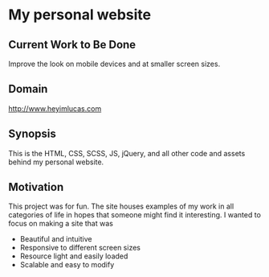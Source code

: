 My personal website
===================

Current Work to Be Done
-----------------------
Improve the look on mobile devices and at smaller screen sizes.

Domain
------
http://www.heyimlucas.com

Synopsis
--------
This is the HTML, CSS, SCSS, JS, jQuery, and all other code and assets behind my personal website. 

Motivation
----------
This project was for fun. The site houses examples of my work in all categories of life in hopes that someone might find it interesting. I wanted to focus on making a site that was
* Beautiful and intuitive
* Responsive to different screen sizes
* Resource light and easily loaded
* Scalable and easy to modify
